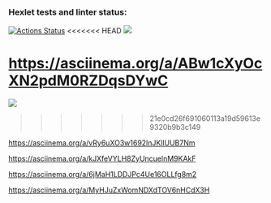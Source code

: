 ### Hexlet tests and linter status:
[![Actions Status](https://github.com/AnastasiaMir/frontend-project-44/workflows/hexlet-check/badge.svg)](https://github.com/AnastasiaMir/frontend-project-44/actions)
<<<<<<< HEAD
<a href="https://codeclimate.com/github/AnastasiaMir/frontend-project-44/maintainability"><img src="https://api.codeclimate.com/v1/badges/8e4804037f049f4fa29a/maintainability" /></a>
<!-- brain-even asciinema -->
https://asciinema.org/a/ABw1cXyOcXN2pdM0RZDqsDYwC
=======
<a href="https://codeclimate.com/github/AnastasiaMir/frontend-project-44/maintainability"><img src="https://api.codeclimate.com/v1/badges/8e4804037f049f4fa29a/maintainability" /></a>
>>>>>>> 21e0cd26f691060113a19d59613e9320b9b3c149
<!-- brain-calc asciinema -->
https://asciinema.org/a/vRy6uXO3w1692lnJKllUUB7Nm
<!-- brain-gcd asciinema -->
https://asciinema.org/a/kJXfeVYLH8ZyUncuelnM9KAkF 
<!-- brain-progression asciinema -->
https://asciinema.org/a/6jMaH1LDDJPc4Ue16OLLfg8m2
<!-- brain-prime asciinema -->
https://asciinema.org/a/MyHJuZxWomNDXdTOV6nHCdX3H 
